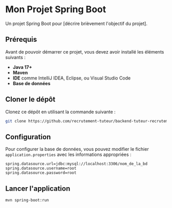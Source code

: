 # Mon Projet Spring Boot

Un projet Spring Boot pour [décrire brièvement l'objectif du projet].

## Prérequis

Avant de pouvoir démarrer ce projet, vous devez avoir installé les éléments suivants :

- **Java 17+**
- **Maven**
- **IDE** comme IntelliJ IDEA, Eclipse, ou Visual Studio Code
- **Base de données** 

## Cloner le dépôt

Clonez ce dépôt en utilisant la commande suivante :

```bash
git clone https://github.com/recrutement-tuteur/backend-tuteur-recrutement.git
```

## Configuration

Pour configurer la base de données, vous pouvez modifier le fichier `application.properties` avec les informations appropriées :

```properties
spring.datasource.url=jdbc:mysql://localhost:3306/nom_de_la_bd
spring.datasource.username=root
spring.datasource.password=root
```
## Lancer l'application


```bash
mvn spring-boot:run
```